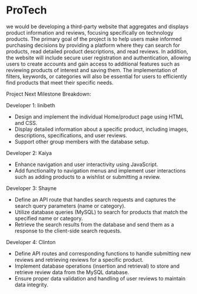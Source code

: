 # ProTech
we would be developing a third-party website that aggregates and displays product information and reviews, focusing specifically on technology products.
The primary goal of the project is to help users make informed purchasing decisions by providing a platform where they can search for products, read detailed product descriptions, 
and read reviews. 
In addition, the website will include secure user registration and authentication, allowing users to create accounts and gain access to additional features such as reviewing products
of interest and saving them. The implementation of filters, keywords, or categories will also be essential for users to efficiently find products that meet their specific needs.

Project Next Milestone Breakdown:

Developer 1: linibeth 
* Design and implement the individual Home/product page using HTML and CSS.
* Display detailed information about a specific product, including images, descriptions, specifications, and user reviews.
* Support other group members with the database setup.

Developer 2: Kaiya
* Enhance navigation and user interactivity using JavaScript.
* Add functionality to navigation menus and implement user interactions such as adding products to a wishlist or submitting a review.

Developer 3: Shayne
* Define an API route that handles search requests and captures the search query parameters (name or category).
* Utilize database queries (MySQL) to search for products that match the specified name or category.
* Retrieve the search results from the database and send them as a response to the client-side search requests.

Developer 4: Clinton
* Define API routes and corresponding functions to handle submitting new reviews and retrieving reviews for a specific product.
* Implement database operations (insertion and retrieval) to store and retrieve review data from the MySQL database.
* Ensure proper data validation and handling of user reviews to maintain data integrity.


